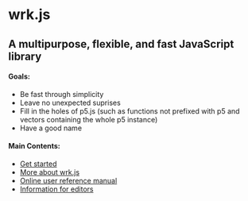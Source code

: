 # wrk.js

## A multipurpose, flexible, and fast JavaScript library

#### Goals:
- Be fast through simplicity
- Leave no unexpected suprises
- Fill in the holes of p5.js (such as functions not prefixed with p5 and vectors containing the whole p5 instance)
- Have a good name

#### Main Contents:
- [Get started](tutorials/getStarted)
- [More about wrk.js](editorDocumentation/aboutWrk.md)
- [Online user reference manual](https://naltonsoftware.com/wrkReference/)
- [Information for editors](editorDocumentation/README.md)